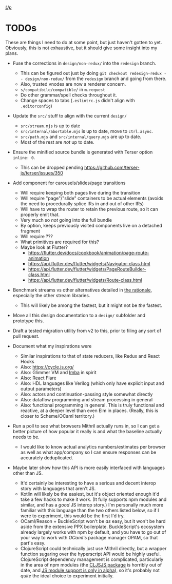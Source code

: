 [*Up*](./README.md)

# TODOs

These are things I need to do at some point, but just haven't gotten to yet. Obviously, this is not exhaustive, but it should give some insight into my plans.

- Fuse the corrections in `design/non-redux/` into the `redesign` branch.
    - This can be figured out just by doing `git checkout redesign-redux -- design/non-redux/` from the `redesign` branch and going from there.
    - Also, trusted vnodes are now a renderer concern.
    - `s/compatibile/compatible/` in `m.request`
    - Do other grammar/spell checks throughout it.
    - Change spaces to tabs (`.eslintrc.js` didn't align with `.editorconfig`)

- Update the `src/` stuff to align with the current `design/`
    - `src/stream.mjs` is up to date
    - `src/internal/abortable.mjs` is up to date, move to `ctrl.async`.
    - `src/path.mjs` and `src/internal/query.mjs` are up to date.
    - Most of the rest are *not* up to date.

- Ensure the minified source bundle is generated with Terser option `inline: 0`.
    - This can be dropped pending https://github.com/terser-js/terser/issues/350

- Add component for carousels/slides/page transitions
    - Will require keeping both pages live during the transition
    - Will require "page"/"slide" containers to be actual elements (avoids the need to procedurally splice IRs in and out of other IRs)
    - Will have to wrap the router to retain the previous route, so it can properly emit that.
    - Very much so *not* going into the full bundle
    - By option, keeps previously visited components live on a detached fragment
    - Will require ???
    - What primitives are required for this?
    - Maybe look at Flutter?
        - https://flutter.dev/docs/cookbook/animation/page-route-animation
        - https://api.flutter.dev/flutter/widgets/Navigator-class.html
        - https://api.flutter.dev/flutter/widgets/PageRouteBuilder-class.html
        - https://api.flutter.dev/flutter/widgets/Route-class.html

- Benchmark streams vs other alternatives detailed in [the rationale](rationale.md#creating-the-cell-abstraction), especially the other stream libraries.
    - This will likely be among the fastest, but it might not be *the* fastest.

- Move all this design documentation to a `design/` subfolder and prototype this.

- Draft a tested migration utility from v2 to this, prior to filing any sort of pull request.

- Document what my inspirations were
    - Similar inspirations to that of state reducers, like Redux and React Hooks
    - Also: https://cycle.js.org/
    - Also: Glimmer VM and [Imba](https://medium.freecodecamp.org/the-virtual-dom-is-slow-meet-the-memoized-dom-bb19f546cc52) in spirit
    - Also: React Flare
    - Also: HDL languages like Verilog (which only have explicit input and output parameters)
    - Also: actors and continuation-passing style somewhat directly
    - Also: dataflow programming and stream processing in general
    - Also: functional programming in general. This is truly functional and reactive, at a deeper level than even Elm in places. (Really, this is closer to Scheme/OCaml territory.)

- Run a poll to see what browsers Mithril actually runs in, so I can get a better picture of how popular it really is and what the baseline actually needs to be.
    - I would like to know actual analytics numbers/estimates per browser as well as what app/company so I can ensure responses can be accurately deduplicated.

- Maybe later show how this API is more easily interfaced with languages other than JS.
    - It'd certainly be interesting to have a serious and decent interop story with languages that aren't JS.
    - Kotlin will likely be the easiest, but it's object oriented enough it'd take a few hacks to make it work. (It fully supports npm modules and similar, and has a *good* JS interop story.) I'm personally much more familiar with this language than the two others listed below, so if I were to experiment, this would be the first I'd try.
    - OCaml/Reason + BuckleScript won't be *as* easy, but it won't be hard aside from the extensive PPX boilerplate. BuckleScript's ecosystem already largely works with npm by default, and you have to go out of your way to work with *OCaml's* package manager OPAM, so that part's easy.
    - ClojureScript could technically just use Mithril directly, but a wrapper function sugaring over the hyperscript API would be highly useful. ClojureScript dependency management is complicated, particularly in the area of npm modules (the [CLJSJS package](https://clojars.org/cljsjs/mithril) is horribly out of date, and [JS module support is only in alpha](https://clojurescript.org/reference/javascript-module-support)), so it's probably not *quite* the ideal choice to experiment initially.
